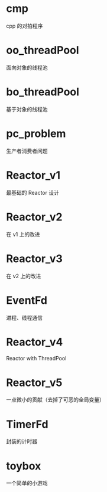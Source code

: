 # cmp

cpp 的对拍程序

# oo_threadPool 

面向对象的线程池

# bo_threadPool

基于对象的线程池

# pc_problem

生产者消费者问题

# Reactor_v1

最基础的 Reactor 设计

# Reactor_v2

在 v1 上的改进

# Reactor_v3

在 v2 上的改进

# EventFd

进程、线程通信

# Reactor_v4

Reactor with ThreadPool

# Reactor_v5

一点微小的贡献（去掉了可恶的全局变量）

# TimerFd

封装的计时器

# toybox

一个简单的小游戏
